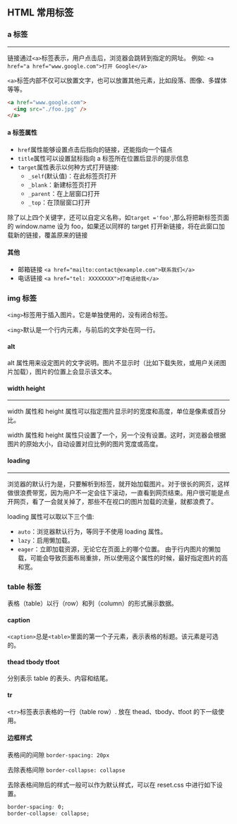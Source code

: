 ## HTML 常用标签

### a 标签

---

链接通过`<a>`标签表示，用户点击后，浏览器会跳转到指定的网址。
例如:
`<a href="a href="www.google.com">打开 Google</a>`

`<a>`标签内部不仅可以放置文字，也可以放置其他元素，比如段落、图像、多媒体等等。

```html
<a href="www.google.com">
  <img src="./foo.jpg" />
</a>
```

#### a 标签属性

- `href`属性能够设置点击后指向的链接，还能指向一个锚点
- `title`属性可以设置鼠标指向 a 标签所在位置后显示的提示信息
- `target`属性表示以何种方式打开链接:
  - `_self`(默认值)：在此标签页打开
  - `_blank`：新建标签页打开
  - `_parent`：在上层窗口打开
  - `_top`：在顶层窗口打开

除了以上四个关键字，还可以自定义名称，如`target ='foo'`,那么将把新标签页面的 window.name 设为 foo，如果还以同样的 target 打开新链接，将在此窗口加载新的链接，覆盖原来的链接

#### 其他

- 邮箱链接 `<a href="mailto:contact@example.com">联系我们</a>`
- 电话链接 `<a href="tel: XXXXXXXX">打电话给我</a>`

### img 标签

`<img>`标签用于插入图片。它是单独使用的，没有闭合标签。

`<img>`默认是一个行内元素，与前后的文字处在同一行。

#### alt

alt 属性用来设定图片的文字说明。图片不显示时（比如下载失败，或用户关闭图片加载），图片的位置上会显示该文本。

#### width height

---

width 属性和 height 属性可以指定图片显示时的宽度和高度，单位是像素或百分比。

width 属性和 height 属性只设置了一个，另一个没有设置。这时，浏览器会根据图片的原始大小，自动设置对应比例的图片宽度或高度。

#### loading

---

浏览器的默认行为是，只要解析到<img>标签，就开始加载图片。对于很长的网页，这样做很浪费带宽，因为用户不一定会往下滚动，一直看到网页结束。用户很可能是点开网页，看了一会就关掉了，那些不在视口的图片加载的流量，就都浪费了。

loading 属性可以取以下三个值:

- `auto`：浏览器默认行为，等同于不使用 loading 属性。
- `lazy`：启用懒加载。
- `eager`：立即加载资源，无论它在页面上的哪个位置。
  由于行内图片的懒加载，可能会导致页面布局重排，所以使用这个属性的时候，最好指定图片的高和宽。

### table 标签

表格（table）以行（row）和列（column）的形式展示数据。

#### caption

`<caption>`总是`<table>`里面的第一个子元素，表示表格的标题。该元素是可选的。

#### thead tbody tfoot

分别表示 table 的表头、内容和结尾。

#### tr

`<tr>`标签表示表格的一行（table row）. 放在 thead、tbody、tfoot 的下一级使用。

#### 边框样式

表格间的间隙
`border-spacing: 20px`

去除表格间隙
`border-collapse: collapse`

去除表格间隙后的样式一般可以作为默认样式，可以在 reset.css 中进行如下设置。

```css
border-spacing: 0;
border-collapse: collapse;
```
